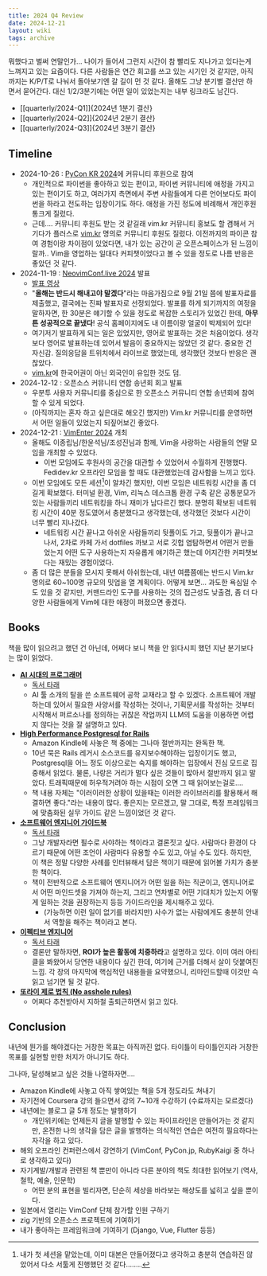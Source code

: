 ```yaml
---
title: 2024 Q4 Review
date: 2024-12-21
layout: wiki
tags: archive
---
```



뭐했다고 벌써 연말인가... 나이가 들어서 그런지 시간이 참 빨리도 지나가고 있다는게 느껴지고 있는 요즘이다. 다른 사람들은 연간 회고를 쓰고 있는 시기인 것 같지만, 아직까지는 K/P/T로 나눠서 돌아보기엔 갈 길이 먼 것 같다. 올해도 그냥 분기별 결산만 하면서 묻어간다. 대신 1/2/3분기에는 어떤 일이 있었는지는 내부 링크라도 남긴다.

* [[quarterly/2024-Q1]]{2024년 1분기 결산}
* [[quarterly/2024-Q2]]{2024년 2분기 결산}
* [[quarterly/2024-Q3]]{2024년 3분기 결산}



## Timeline

* 2024-10-26 : [PyCon KR 2024](https://2024.pycon.kr)에 커뮤니티 후원으로 참여
  * 개인적으로 파이썬을 좋아하고 있는 편이고, 파이썬 커뮤니티에 애정을 가지고 있는 편이기도 하고, 여러가지 측면에서 주변 사람들에게 다른 언어보다도 파이썬을 하라고 전도하는 입장이기도 하다.  애정을 가진 정도에 비례해서 개인후원 통크게 질렀다.
  * 근데.... 커뮤니티 후원도 받는 것 같길래 vim.kr 커뮤니티 홍보도 할 겸해서 거기다가 플러스로 [vim.kr](https://vim.kr) 명의로 커뮤니티 후원도 질렀다. 이전까지의 파이콘 참여 경험이랑 차이점이 있었다면, 내가  있는 공간이 곧 오픈스페이스가 된 느낌이랄까.. Vim을 영업하는 일대다 커피챗이었다고 볼 수 있을 정도로 나름 반응은 좋았던 것 같다.
* 2024-11-19 : [NeovimConf.live 2024](https://neovimconf.live) 발표
  * [발표 영상](https://www.youtube.com/watch?v=3WJq1P-mQtY)
  * "**올해는 반드시 해내고야 말겠다**"라는 마음가짐으로 9월 21일 쯤에 발표자료를 제출했고, 결국에는 진짜 발표자로 선정되었다. 발표를 하게 되기까지의 여정을 말하자면, 한 30분은 얘기할 수 있을 정도로 복잡한 스토리가 있었긴 한데, **아무튼 성공적으로 끝냈다**! 공식 홈페이지에도 내 이름이랑 얼굴이 박제되어 있다!
  * 여기저기 발표하게 되는 일은 있었지만, 영어로 발표하는 것은 처음이었다. 생각보다 영어로 발표하는데 있어서 발음이 중요하지는 않았던 것 같다. 중요한 건 자신감. 질의응답을 트위치에서 라이브로 했었는데, 생각했던 것보다 반응은 괜찮았다. 
  * [vim.kr](https://vim.kr)에 한국어권이 아닌 외국인이 유입한 것도 덤.
* 2024-12-12 : 오픈소스 커뮤니티 연합 송년회 회고 발표
  * 우분투 사용자 커뮤니티를 중심으로 한 오픈소스 커뮤니티 연합 송년회에 참여할 수 있게 되었다.
  * (아직까지는 혼자 하고 싶은대로 해오긴 했지만) Vim.kr 커뮤니티를 운영하면서 어떤 일들이 있었는지 되짚어보긴 좋았다.
* 2024-12-21 : [VimEnter 2024](https://au-vimenter.github.io/post/2024-12-21-au-vimenter/) 개최
  * 올해도 이종립님/한윤석님/조성진님과 함께, Vim을 사랑하는 사람들의 연말 모임을 개최할 수 있었다.
    * 이번 모임에도 후원사의 공간을 대관할 수 있었어서 수월하게 진행했다. Fedidev.kr 오프라인 모임을 할 때도 대관했었는데 감사함을 느끼고 있다.
  * 이번 모임에도 모든 세션[^1]이 알차긴 했지만, 이번 모임은 네트워킹 시간을 좀 더 길게 확보했다. 터미널 환경, Vim, 리눅스 데스크톱 환경 구축 같은 공통분모가 있는 사람들끼리 네트워킹을 하니 재미가 남다르긴 했다. 분명히 확보된 네트워킹 시간이 40분 정도였어서 충분했다고 생각했는데, 생각했던 것보다 시간이 너무 빨리 지나갔다.
    * 네트워킹 시간 끝나고 아쉬운 사람들끼리 뒷풀이도 가고, 뒷풀이가 끝나고 나서, 2차로 카페 가서 dotfiles 까보고 서로 깃헙 염탐하면서 어떤거 만들었는지 어떤 도구 사용하는지 자유롭게 얘기하곤 했는데 어지간한 커피챗보다는 재밌는 경험이었다.
  * 좀 더 많은 분들을 모시지 못해서 아쉬웠는데, 내년 여름쯤에는 반드시 Vim.kr 명의로 60~100명 규모의 밋업을 열 계획이다. 어떻게 보면... 과도한 욕심일 수도 있을 것 같지만, 커맨드라인 도구를 사용하는 것의 접근성도 낮출겸, 좀 더 다양한 사람들에게 Vim에 대한 애정이 퍼졌으면 좋겠다.

## Books

책을 많이 읽으려고 했던 건 아닌데, 어쩌다 보니 책을 안 읽다시피 했던 지난 분기보다는 많이 읽었다.

* **[AI 시대의 프로그래머](https://www.aladin.co.kr/m/mproduct.aspx?ItemId=344820692&srsltid=AfmBOop6z6zAL9ijv6mig51A7BhKg0VHAB5k1wjSxtOJ_XFvaLPsX64V)**
  * [독서 타래](https://social.silicon.moe/@reading_kojima/113421884932331547?__type=mastodon)
  * AI 툴 소개의 탈을 쓴 소프트웨어 공학 교재라고 할 수 있겠다. 소프트웨어 개발하는데 있어서 필요한 사양서를 작성하는 것이나, 기획문서를 작성하는 것부터 시작해서 퍼르소나를 정의하는 귀찮은 작업까지 LLM의 도움을 이용하면 어렵지 않다는 것을 잘 설명하고 있다.
* **[High Performance Postgresql for Rails](https://pragprog.com/titles/aapsql/high-performance-postgresql-for-rails/)**
  * Amazon Kindle에 사놓은 책 중에는 그나마 절반까지는 완독한 책.
  * 10년 묵은 Rails 레거시 소스코드를 유지보수해야하는 입장이기도 했고, Postgresql을 어느 정도 이상으로는 숙지를 해야하는 입장에서 진심 모드로 집중해서 읽었다. 물론, 나랑은 거리가 멀다 싶은 것들이 많아서 절반까지 읽고 말았다. 트래픽때문에 허우적거려야 하는 시점이 오면 그 때 읽어보는걸로....
  * 책 내용 자체는 "이러이러한 상황이 있을때는 이러한 라이브러리를 활용해서 해결하면 좋다."라는 내용이 많다. 좋은지는 모르겠고, 말 그대로, 특정 프레임워크에 맞춤화된 실무 가이드 같은 느낌이었던 것 같다.
* **[소프트웨어 엔지니어 가이드북](https://www.aladin.co.kr/m/mproduct.aspx?ItemId=350106414&srsltid=AfmBOoqTUZYmMaXUNcGS4qDh4aZGCv_j4uSTJ6mfjcK-pkNdEuO9-t_a)**
  * [독서 타래](https://social.silicon.moe/@reading_kojima/113540632193519517?__type=mastodon)
  * 그냥 개발자라면 필수로 사야하는 책이라고 결론짓고 싶다. 사람마다 환경이 다르기 때문에 어떤 조언이 사람마다 유용할 수도 있고, 아닐 수도 있다. 하지만, 이 책은 정말 다양한 사례를 인터뷰해서 담은 책이기 때문에 읽어볼 가치가 충분한 책이다.
  * 책이 전반적으로 소프트웨어 엔지니어가 어떤 일을 하는 직군이고, 엔지니어로서 어떤 마인드셋을 가져야 하는지, 그리고 연차별로 어떤 기대치가 있는지 어떻게 일하는 것을 권장하는지 등등 가이드라인을 제시해주고 있다.
    * (가능하면 이런 일이 없기를 바라지만) 사수가 없는 사람에게도 충분히 안내서 역할을 해주는 책이라고 본다.
* **[이펙티브 엔지니어](https://www.aladin.co.kr/m/mproduct.aspx?itemid=296893356&srsltid=afmboootngsbkvfo59jzhvtliurxvauzus7xwi8h56cmrr1ni7ki9vdl)**
  * [독서 타래](https://social.silicon.moe/@reading_kojima/113638249994540630?__type=mastodon)
  * 결론만 말하자면, **ROI가 높은 활동에 치중하라**고 설명하고 있다. 이미 여러 아티클을 봐왔어서 당연한 내용이다 싶긴 한데, 여기에 근거를 더해서 살이 덧붙여진 느낌. 각 장의 마지막에 핵심적인 내용들을 요약했으니, 리마인드할때 이것만 슥 읽고 넘기면 될 것 같다.
* **[또라이 제로 법칙 (No asshole rules)](https://www.aladin.co.kr/m/mproduct.aspx?ItemId=919883)**
  * 어쩌다 추천받아서 지하철 출퇴근하면서 읽고 있다.



## Conclusion

내년에 뭔가를 해야겠다는 거창한 목표는 아직까진 없다. 타이틀이 타이틀인지라 거창한 목표를 실현할 만한 처지가 아니기도 하다.

그나마, 달성해보고 싶은 것들 나열하자면....

* Amazon Kindle에 사놓고 아직 쌓여있는 책을 5개 정도라도 쳐내기
* 자기전에 Coursera 강의 들으면서 강의 7~10개 수강하기 (수료까지는 모르겠다)
* 내년에는 블로그 글 5개 정도는 발행하기
  * 개인위키에는 언제든지 글을 발행할 수 있는 파이프라인은 만들어가는 것 같지만, 온전한 나의 생각을 담은 글을 발행하는 의식적인 연습은 여전히 필요하다는 자각을 하고 있다.
* 해외 오프라인 컨퍼런스에서 강연하기 (VimConf, PyCon.jp, RubyKaigi 중 하나로 생각하고 있다)
* 자기계발/개발과 관련된 책 뿐만이 아니라 다른 분야의 책도 최대한 읽어보기 (역사, 철학, 예술, 인문학)
  * 어떤 분의 표현을 빌리자면, 단순히 세상을 바라보는 해상도를 넓히고 싶을 뿐이다.
* 일본에서 열리는 VimConf 단체 참가할 인원 구하기
* zig 기반의 오픈소스 프로젝트에 기여하기
* 내가 좋아하는 프레임워크에 기여하기 (Django, Vue, Flutter 등등)



[^1]: 내가 첫 세션을 맡았는데, 이미 대본은 만들어졌다고 생각하고 충분히 연습하진 않았어서 다소 서툴게 진행했던 것 같다........
